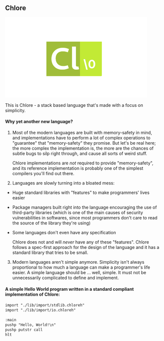 Chlore
----

![Chlore logo](./chlore-logo-github-pages.png)

This is Chlore - a stack based language that's made with a focus on simplicity.

#### Why yet another new language? ####

1. Most of the modern languages are built with memory-safety in mind, and implementations have to perform a lot of complex operations to "guarantee" that "memory-safety" they promise. But let's be real here; the more complex the implementation is, the more are the chances of subtle bugs to silp right through, and cause all sorts of weird stuff.

    Chlore implementations are *not* required to provide "memory-safety", and its reference implementation is probably one of the simplest compilers you'll find out there.

2. Languages are slowly turning into a bloated mess:
- Huge standard libraries with "features" to make programmers' lives easier
- Package managers built right into the language encouraging the use of third-party libraries (which is one of the main causes of security vulnerabilities in softwares, since most programmers don't care to read the source of the library they're using)
- Some languages don't even have any specification

   Chlore does not and will *never* have any of these "features". Chlore follows a spec-first approach for the design of the language and it has a standard library that tries to be small.

3. Modern languages aren't simple anymore. Simplicity isn't always proportional to how much a language can make a programmer's life easier. A simple language should be ... well, simple. It must not be unnecessarily complicated to define and implement.

#### A simple Hello World program written in a standard compliant implementation of Chlore: ####

````
import "./lib/import/stdlib.chloreh"
import "./lib/import/io.chloreh"

:main
pushp "Hello, World!\n"
pushp putstr call
hlt
````
